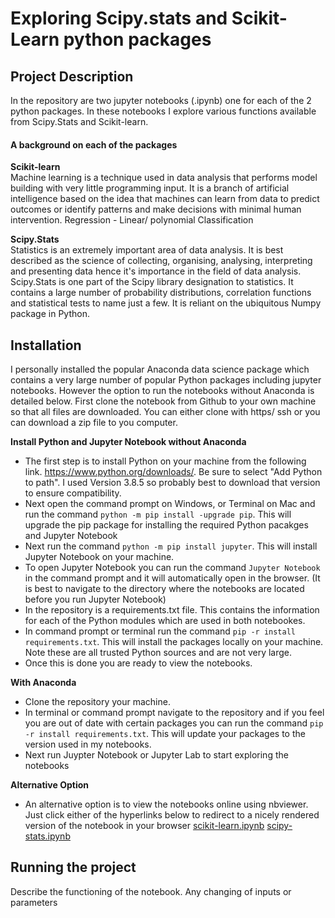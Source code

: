 # Exploring Scipy.stats and Scikit-Learn python packages
## Project Description
In the repository are two jupyter notebooks (.ipynb) one for each of the 2 python packages. In these notebooks I explore various functions available from Scipy.Stats and Scikit-learn. 

#### A background on each of the packages
**Scikit-learn**  
Machine learning is a technique used in data analysis that performs model building with very little programming input. It is a branch of artificial intelligence based on the idea that machines can learn from data to predict outcomes or identify patterns and make decisions with minimal human intervention. Regression - Linear/ polynomial
Classification

**Scipy.Stats**  
Statistics is an extremely important area of data analysis. It is best described as the science of collecting, organising, analysing, interpreting and presenting data hence it's importance in the field of data analysis. Scipy.Stats is one part of the Scipy library designation to statistics. It contains a large number of probability distributions, correlation functions and statistical tests to name just a few. It is reliant on the ubiquitous Numpy package in Python. 

## Installation
I personally installed the popular Anaconda data science package which contains a very large number of popular Python packages including jupyter notebooks. However the option to run the notebooks without Anaconda is detailed below. First clone the notebook from Github to your own machine so that all files are downloaded. You can either clone with https/ ssh or you can download a zip file to you computer. 

**Install Python and Jupyter Notebook without Anaconda**  
* The first step is to install Python on your machine from the following link. https://www.python.org/downloads/. Be sure to select "Add Python to path". I used Version 3.8.5 so probably best to download that version to ensure compatibility.
* Next open the command prompt on Windows, or Terminal on Mac and run the command `python -m pip install -upgrade pip`. This will upgrade the pip package for installing the required Python pacakges and Jupyter Notebook
* Next run the command `python -m pip install jupyter`. This will install Jupyter Notebook on your machine.
* To open Jupyter Notebook you can run the command `Jupyter Notebook` in the command prompt and it will automatically open in the browser. (It is best to navigate to the directory where the notebooks are located before you run Jupyter Notebook)
* In the repository is a requirements.txt file. This contains the information for each of the Python modules which are used in both notebookes.
* In command prompt or terminal run the command `pip -r install requirements.txt`. This will install the packages locally on your machine. Note these are all trusted Python sources and are not very large.
* Once this is done you are ready to view the notebooks.


**With Anaconda**  
* Clone the repository your machine.
* In terminal or command prompt navigate to the repository and if you feel you are out of date with certain packages you can run the command `pip -r install requirements.txt`. This will update your packages to the version used in my notebooks.
* Next run Juypter Notebook or Jupyter Lab to start exploring the notebooks

**Alternative Option**
* An alternative option is to view the notebooks online using nbviewer. Just click either of the hyperlinks below to redirect to a nicely rendered version of the notebook in your browser
[scikit-learn.ipynb](https://nbviewer.org/github/killfoley/ML-and-Stats/blob/main/scikit-learn.ipynb)
[scipy-stats.ipynb](https://nbviewer.org/github/killfoley/ML-and-Stats/blob/main/scipy-stats.ipynb)

## Running the project
Describe the functioning of the notebook. Any changing of inputs or parameters




